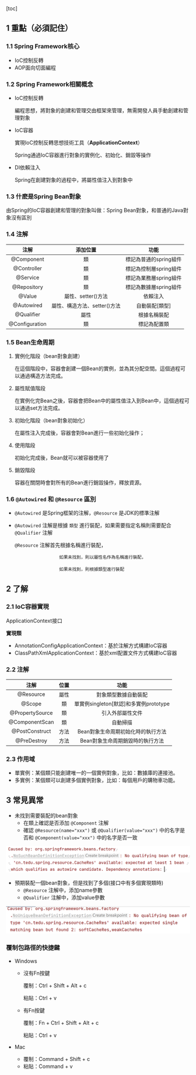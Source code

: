 [toc]

## 1 重點（必須記住）

### 1.1 Spring Framework核心

* IoC控制反轉
* AOP面向切面編程

### 1.2 Spring Framework相關概念

* IoC控制反轉

  編程思想，將對象的創建和管理交由框架來管理，無需開發人員手動創建和管理對象

* IoC容器

  實現IoC控制反轉思想技術工具（**ApplicationContext**）

  Spring通過IoC容器進行對象的實例化、初始化、銷毀等操作

* DI依賴注入

  Spring在創建對象的過程中，將屬性值注入到對象中

### 1.3 什麽是Spring Bean對象

由Spring的IoC容器創建和管理的對象叫做：Spring Bean對象，和普通的Java對象沒有區別

### 1.4 注解

|      注解      |           添加位置           |          功能          |
| :------------: | :--------------------------: | :--------------------: |
|   @Component   |              類              | 標記為普通的spring組件 |
|  @Controller   |              類              | 標記為控制層spring組件 |
|    @Service    |              類              | 標記為業務層spring組件 |
|  @Repository   |              類              | 標記為數據層spring組件 |
|     @Value     |      屬性、setter()方法      |        依賴注入        |
|   @Autowired   | 屬性、構造方法、setter()方法 |     自動裝配[類型]     |
|   @Qualifier   |             屬性             |      根據名稱裝配      |
| @Configuration |              類              |      標記為配置類      |

### 1.5 Bean生命周期

1. 實例化階段（bean對象創建）

   在這個階段中，容器會創建一個Bean的實例，並為其分配空間。這個過程可以通過構造方法完成。

2. 屬性賦值階段

   在實例化完Bean之後，容器會把Bean中的屬性值注入到Bean中，這個過程可以通過set方法完成。

3. 初始化階段（bean對象初始化）

   在屬性注入完成後，容器會對Bean進行一些初始化操作；

4. 使用階段

   初始化完成後，Bean就可以被容器使用了

5. 銷毀階段

   容器在關閉時會對所有的Bean進行銷毀操作，釋放資源。

### 1.6 `@Autowired` 和 `@Resource` 區別

* `@Autowired` 是Spring框架的注解，`@Resource` 是JDK的標準注解

* `@Autowired` 注解是根據 `類型` 進行裝配，如果需要指定名稱則需要配合 `@Qualifier` 注解

  `@Resource` 注解首先根據名稱進行裝配，

                       如果未找到，則以屬性名作為名稱進行裝配，
      
                       如果未找到，則根據類型進行裝配

## 2 了解

### 2.1 IoC容器實現

ApplicationContext接口

**實現類**

* AnnotationConfigApplicationContext：基於注解方式構建IoC容器
* ClassPathXmlApplicationContext：基於xml配置文件方式構建IoC容器

### 2.2 注解

|      注解       | 位置 |                  功能                  |
| :-------------: | :--: | :------------------------------------: |
|    @Resource    | 屬性 |          對象類型數據自動裝配          |
|     @Scope      |  類  | 單實例singleton[默認]和多實例prototype |
| @PropertySource |  類  |            引入外部屬性文件            |
| @ComponentScan  |  類  |                自動掃描                |
| @PostConstruct  | 方法 |   Bean對象生命周期初始化時的執行方法   |
|   @PreDestroy   | 方法 |    Bean對象生命周期銷毀時的執行方法    |

### 2.3 作用域

* 單實例：某個類只能創建唯一的一個實例對象，比如：數據庫的連接池。
* 多實例：某個類可以創建多個實例對象，比如：每個用戶的購物車功能。



## 3 常見異常

* 未找到需要裝配的bean對象
  * 在類上確認是否添加 `@Component` 注解
  * 確認 `@Resource(name="xxx")` 或 `@Qualifier(value="xxx")` 中的名字是否和 `@Component(value="xxx")` 中的名字是否一致

![image-20230613113957382](./images/image-20230613113957382.png)



* 預期裝配一個bean對象，但是找到了多個(接口中有多個實現類時)
  * `@Resource` 注解中，添加name參數
  * `@Qualifier` 注解中，添加value參數

![image-20230613114436975](./images/image-20230613114436975.png)





### 覆制包路徑的快捷鍵

* Windows

  * 沒有Fn按鍵

    覆制：Ctrl + Shift + Alt + c

    粘貼：Ctrl + v

  * 有Fn按鍵

    覆制：Fn + Ctrl + Shift + Alt + c

    粘貼：Ctrl + v

* Mac

  * 覆制：Command + Shift + c
  * 粘貼：Command + v
